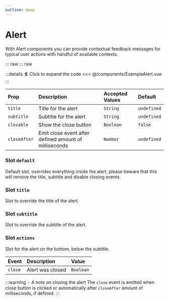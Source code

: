 ```yaml
---
outline: deep
---
```


# Alert

With Alert components you can provide contextual feedback messages for typical user actions with handful of available contexts.

<!--@include: ./parts/title-preview.md-->

::: raw
<ExampleAlert />
::: raw

:::details :surfer: Click to expand the code
<<< @/components/ExampleAlert.vue
:::

<!--@include: ./parts/title-props.md-->


| Prop         | Description                                           | Accepted Values | Default     |
|:-------------|:------------------------------------------------------|:----------------|:------------|
| `title`      | Title for the alert                                   | `String`        | `undefined` |
| `subtitle`   | Subtitle for the alert                                | `String`        | `undefined` |
| `closable`   | Show the close button                                 | `Boolean`       | `false`     |
| `closeAfter` | Emit close event after defined amount of milliseconds | `Number`        | `undefined` |


<!--@include: ./parts/title-slots.md-->

### Slot `default`

Default slot, overrides everything inside the alert, please beware that this will remove the title, subtitle and disable closing events.

### Slot `title`

Slot to override the title of the alert.

### Slot `subtitle`

Slot to override the subtitle of the alert.

### Slot `actions`

Slot for the alert on the bottom, below the subtitle.

<!--@include: ./parts/title-events.md)-->

| Event   | Description      | Value     |
|:--------|:-----------------|:----------|
| `close` | Alert was closed | `Boolean` |

:::warning :bulb: A note on closing the alert
The `close` event is emitted when close button is clicked or automatically after `closeAfter` amount of milliseconds, if defined.
:::
